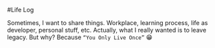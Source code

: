 #Life Log

Sometimes, I want to share things. Workplace, learning process, life as developer, personal stuff, etc. Actually, what I really wanted is to leave legacy. But why? Because `“You Only Live Once”` 😁